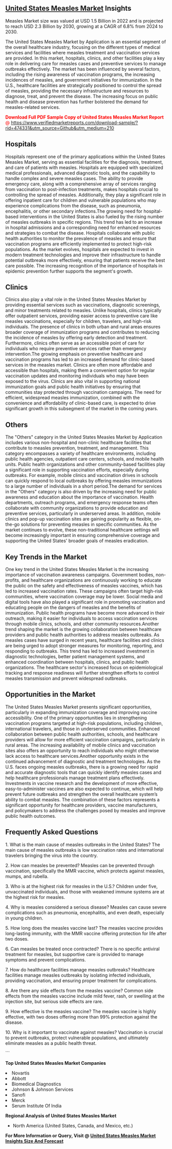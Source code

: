 <h2><a href="https://www.verifiedmarketreports.com/download-sample/?rid=474331&amp;utm_source=Github&amp;utm_medium=210" target="_blank">United States Measles Market</a> Insights</h2><p>Measles Market size was valued at USD 1.5 Billion in 2022 and is projected to reach USD 2.3 Billion by 2030, growing at a CAGR of 6.8% from 2024 to 2030.</p><p><p>The United States Measles Market by Application is an essential segment of the overall healthcare industry, focusing on the different types of medical services and facilities where measles treatment and vaccination services are provided. In this market, hospitals, clinics, and other facilities play a key role in delivering care for measles cases and preventive services to manage outbreaks effectively. The market has been influenced by several factors, including the rising awareness of vaccination programs, the increasing incidences of measles, and government initiatives for immunization. In the U.S., healthcare facilities are strategically positioned to control the spread of measles, providing the necessary infrastructure and resources to diagnose, treat, and prevent the disease. The increasing focus on public health and disease prevention has further bolstered the demand for measles-related services.<p><span class=""><span style="color: #ff0000;"><strong>Download Full PDF Sample Copy of United States Measles Market Report</strong> @ </span><a href="https://www.verifiedmarketreports.com/download-sample/?rid=474331&amp;utm_source=Github&amp;utm_medium=210" target="_blank">https://www.verifiedmarketreports.com/download-sample/?rid=474331&amp;utm_source=Github&amp;utm_medium=210</a></span></p></p><h2>Hospitals</h2><p>Hospitals represent one of the primary applications within the United States Measles Market, serving as essential facilities for the diagnosis, treatment, and care of patients with measles. Hospitals are equipped with specialized medical professionals, advanced diagnostic tools, and the capability to handle complex and severe measles cases. The ability to provide emergency care, along with a comprehensive array of services ranging from vaccination to post-infection treatments, makes hospitals crucial to controlling the spread of measles. Additionally, they play a significant role in offering inpatient care for children and vulnerable populations who may experience complications from the disease, such as pneumonia, encephalitis, or other secondary infections.The growing need for hospital-based interventions in the United States is also fueled by the rising number of measles outbreaks in specific regions. This trend has led to an increase in hospital admissions and a corresponding need for enhanced resources and strategies to combat the disease. Hospitals collaborate with public health authorities to monitor the prevalence of measles and ensure that vaccination programs are efficiently implemented to protect high-risk populations. As the market evolves, hospitals are expected to invest in modern treatment technologies and improve their infrastructure to handle potential outbreaks more effectively, ensuring that patients receive the best care possible. The increasing recognition of the importance of hospitals in epidemic prevention further supports the segment's growth.<h2>Clinics</h2><p>Clinics also play a vital role in the United States Measles Market by providing essential services such as vaccinations, diagnostic screenings, and minor treatments related to measles. Unlike hospitals, clinics typically offer outpatient services, providing easier access to preventive care like measles vaccinations, especially for children, travelers, and high-risk individuals. The presence of clinics in both urban and rural areas ensures broader coverage of immunization programs and contributes to reducing the incidence of measles by offering early detection and treatment. Furthermore, clinics often serve as an accessible point of care for individuals who require preventive services rather than emergency intervention.The growing emphasis on preventive healthcare and vaccination programs has led to an increased demand for clinic-based services in the measles market. Clinics are often more affordable and accessible than hospitals, making them a convenient option for regular vaccination updates and monitoring individuals who may have been exposed to the virus. Clinics are also vital in supporting national immunization goals and public health initiatives by ensuring that communities stay protected through vaccination campaigns. The need for efficient, widespread measles immunization, combined with the convenience and affordability of clinic-based care, is expected to drive significant growth in this subsegment of the market in the coming years.<h2>Others</h2><p>The "Others" category in the United States Measles Market by Application includes various non-hospital and non-clinic healthcare facilities that contribute to measles prevention, treatment, and management. This category encompasses a variety of healthcare environments, including public health agencies, outpatient care centers, schools, and mobile health units. Public health organizations and other community-based facilities play a significant role in supporting vaccination efforts, especially during outbreaks. For example, mobile clinics and vaccination drives in schools can quickly respond to local outbreaks by offering measles immunizations to a large number of individuals in a short period.The demand for services in the "Others" category is also driven by the increasing need for public awareness and education about the importance of vaccination. Health departments, outreach programs, and emergency response teams often collaborate with community organizations to provide education and preventive services, particularly in underserved areas. In addition, mobile clinics and pop-up vaccination sites are gaining popularity as flexible, on-the-go solutions for preventing measles in specific communities. As the market continues to evolve, these non-traditional healthcare settings will become increasingly important in ensuring comprehensive coverage and supporting the United States' broader goals of measles eradication.<h2>Key Trends in the Market</h2><p>One key trend in the United States Measles Market is the increasing importance of vaccination awareness campaigns. Government bodies, non-profits, and healthcare organizations are continuously working to educate the public on the safety and effectiveness of measles vaccines, which has led to increased vaccination rates. These campaigns often target high-risk communities, where vaccination coverage may be lower. Social media and digital tools have also played a significant role in promoting vaccination and educating people on the dangers of measles and the benefits of immunization. Public health programs have become more advanced in their outreach, making it easier for individuals to access vaccination services through mobile clinics, schools, and other community resources.Another trend shaping the market is the growing collaboration between healthcare providers and public health authorities to address measles outbreaks. As measles cases have surged in recent years, healthcare facilities and clinics are being urged to adopt stronger measures for monitoring, reporting, and responding to outbreaks. This trend has led to increased investment in diagnostic technologies, better patient management systems, and enhanced coordination between hospitals, clinics, and public health organizations. The healthcare sector's increased focus on epidemiological tracking and response readiness will further strengthen efforts to control measles transmission and prevent widespread outbreaks.<h2>Opportunities in the Market</h2><p>The United States Measles Market presents significant opportunities, particularly in expanding immunization coverage and improving vaccine accessibility. One of the primary opportunities lies in strengthening vaccination programs targeted at high-risk populations, including children, international travelers, and those in underserved communities. Enhanced collaboration between public health authorities, schools, and healthcare providers will allow for more efficient vaccination campaigns, particularly in rural areas. The increasing availability of mobile clinics and vaccination sites also offers an opportunity to reach individuals who might otherwise lack access to healthcare services.Another opportunity exists in the continued advancement of diagnostic and treatment technologies. As the U.S. faces ongoing measles outbreaks, there is a growing need for rapid and accurate diagnostic tools that can quickly identify measles cases and help healthcare professionals manage treatment plans effectively. Investments in vaccine research and the development of more effective, easy-to-administer vaccines are also expected to continue, which will help prevent future outbreaks and strengthen the overall healthcare system’s ability to combat measles. The combination of these factors represents a significant opportunity for healthcare providers, vaccine manufacturers, and policymakers to address the challenges posed by measles and improve public health outcomes.<h2>Frequently Asked Questions</h2><p>1. What is the main cause of measles outbreaks in the United States? The main cause of measles outbreaks is low vaccination rates and international travelers bringing the virus into the country.</p><p>2. How can measles be prevented? Measles can be prevented through vaccination, specifically the MMR vaccine, which protects against measles, mumps, and rubella.</p><p>3. Who is at the highest risk for measles in the U.S.? Children under five, unvaccinated individuals, and those with weakened immune systems are at the highest risk for measles.</p><p>4. Why is measles considered a serious disease? Measles can cause severe complications such as pneumonia, encephalitis, and even death, especially in young children.</p><p>5. How long does the measles vaccine last? The measles vaccine provides long-lasting immunity, with the MMR vaccine offering protection for life after two doses.</p><p>6. Can measles be treated once contracted? There is no specific antiviral treatment for measles, but supportive care is provided to manage symptoms and prevent complications.</p><p>7. How do healthcare facilities manage measles outbreaks? Healthcare facilities manage measles outbreaks by isolating infected individuals, providing vaccination, and ensuring proper treatment for complications.</p><p>8. Are there any side effects from the measles vaccine? Common side effects from the measles vaccine include mild fever, rash, or swelling at the injection site, but serious side effects are rare.</p><p>9. How effective is the measles vaccine? The measles vaccine is highly effective, with two doses offering more than 99% protection against the disease.</p><p>10. Why is it important to vaccinate against measles? Vaccination is crucial to prevent outbreaks, protect vulnerable populations, and ultimately eliminate measles as a public health threat.</p>```</p><p><strong>Top United States Measles Market Companies</strong></p><div data-test-id=""><p><li>Novartis</li><li> Abbott</li><li> Biomedical Diagnostics</li><li> Johnson & Johnson Services</li><li> Sanofi</li><li> Merck</li><li> Serum Institute Of India</li></p><div><strong>Regional Analysis of&nbsp;United States Measles Market</strong></div><ul><li dir="ltr"><p dir="ltr">North America&nbsp;(United States, Canada, and Mexico, etc.)</p></li></ul><p><strong>For More Information or Query, Visit @&nbsp;</strong><strong><a href="https://www.verifiedmarketreports.com/product/measles-market-size-and-forecast/?utm_source=Github&amp;utm_medium=210" target="_blank">United States Measles Market Insights Size And Forecast</a></strong></p></div>
